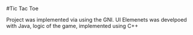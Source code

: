 #Tic Tac Toe

Project was implemented via using the GNI. 
UI Elemenets was develpoed with Java, logic of the game, implemented using C++

